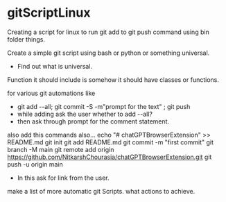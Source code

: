 # gitScriptLinux
Creating a script for linux to run git add to git push command using bin folder things.


Create a simple git script using bash or python or something universal.
- Find out what is universal.

Function it should include is somehow it should have classes or functions.

for various git automations like
- git add --all; git commit -S -m"prompt for the text" ; git push
- while adding ask the user whether to add --all?
- then ask through prompt for the comment statement.


also add this commands also...
echo "# chatGPTBrowserExtension" >> README.md
git init
git add README.md
git commit -m "first commit"
git branch -M main
git remote add origin https://github.com/NitkarshChourasia/chatGPTBrowserExtension.git
git push -u origin main
- In this ask for link from the user.

make a list of more automatic git Scripts.
what actions to achieve.
